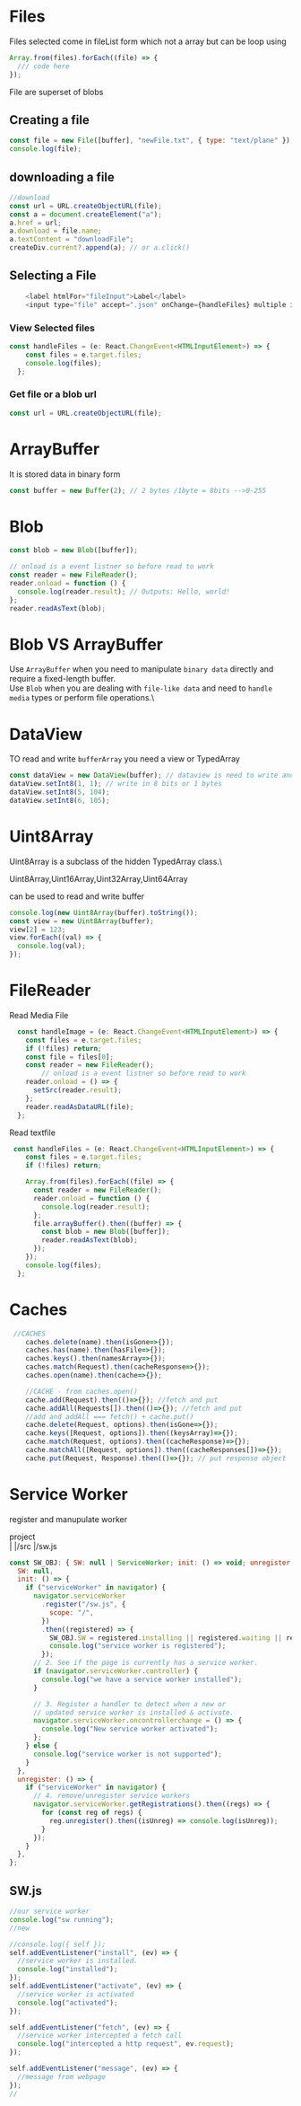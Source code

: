 # Files

Files selected come in fileList form which not a array but can be loop using

```js
Array.from(files).forEach((file) => {
  /// code here
});
```

File are superset of blobs

## Creating a file

```js
const file = new File([buffer], "newFile.txt", { type: "text/plane" });
console.log(file);
```

## downloading a file

```js
//download
const url = URL.createObjectURL(file);
const a = document.createElement("a");
a.href = url;
a.download = file.name;
a.textContent = "downloadFile";
createDiv.current?.append(a); // or a.click()
```

## Selecting a File

```js
    <label htmlFor="fileInput">Label</label>
    <input type="file" accept=".json" onChange={handleFiles} multiple id="fileInput" className="hidden" />
```

### View Selected files

```js
const handleFiles = (e: React.ChangeEvent<HTMLInputElement>) => {
    const files = e.target.files;
    console.log(files);
  };
```

### Get file or a blob url

```js
const url = URL.createObjectURL(file);
```

# ArrayBuffer

It is stored data in binary form

```js
const buffer = new Buffer(2); // 2 bytes /1byte = 8bits -->0-255
```

# Blob

```js
const blob = new Blob([buffer]);

// onload is a event listner so before read to work
const reader = new FileReader();
reader.onload = function () {
  console.log(reader.result); // Outputs: Hello, world!
};
reader.readAsText(blob);
```

# Blob VS ArrayBuffer

Use `ArrayBuffer` when you need to manipulate `binary data` directly and require a fixed-length buffer.\
Use `Blob` when you are dealing with `file-like data` and need to `handle media` types or perform file operations.\

# DataView

TO read and write `bufferArray` you need a view or TypedArray

```js
const dataView = new DataView(buffer); // dataview is need to write and read files
dataView.setInt8(1, 1); // write in 8 bits or 1 bytes
dataView.setInt8(5, 104);
dataView.setInt8(6, 105);
```

# Uint8Array

Uint8Array is a subclass of the hidden TypedArray class.\

Uint8Array,Uint16Array,Uint32Array,Uint64Array

can be used to read and write buffer

```js
console.log(new Uint8Array(buffer).toString());
const view = new Uint8Array(buffer);
view[2] = 123;
view.forEach((val) => {
  console.log(val);
});
```

# FileReader

Read Media File

```js
  const handleImage = (e: React.ChangeEvent<HTMLInputElement>) => {
    const files = e.target.files;
    if (!files) return;
    const file = files[0];
    const reader = new FileReader();
        // onload is a event listner so before read to work
    reader.onload = () => {
      setSrc(reader.result);
    };
    reader.readAsDataURL(file);
  };
```

Read textfile

```js
 const handleFiles = (e: React.ChangeEvent<HTMLInputElement>) => {
    const files = e.target.files;
    if (!files) return;

    Array.from(files).forEach((file) => {
      const reader = new FileReader();
      reader.onload = function () {
        console.log(reader.result);
      };
      file.arrayBuffer().then((buffer) => {
        const blob = new Blob([buffer]);
        reader.readAsText(blob);
      });
    });
    console.log(files);
  };
```

# Caches

```js
 //CACHES
    caches.delete(name).then(isGone=>{});
    caches.has(name).then(hasFile=>{});
    caches.keys().then(namesArray=>{});
    caches.match(Request).then(cacheResponse=>{});
    caches.open(name).then(cache=>{});

    //CACHE - from caches.open()
    cache.add(Request).then(()=>{}); //fetch and put
    cache.addAll(Requests[]).then(()=>{}); //fetch and put
    //add and addAll === fetch() + cache.put()
    cache.delete(Request, options).then(isGone=>{});
    cache.keys([Request, options]).then((keysArray)=>{});
    cache.match(Request, options).then((cacheResponse)=>{});
    cache.matchAll([Request, options]).then((cacheResponses[])=>{});
    cache.put(Request, Response).then(()=>{}); // put response object
```

# Service Worker

register and manupulate worker

project\
|
|/src
|/sw.js

```js
const SW_OBJ: { SW: null | ServiceWorker; init: () => void; unregister: () => void } = {
  SW: null,
  init: () => {
    if ("serviceWorker" in navigator) {
      navigator.serviceWorker
        .register("/sw.js", {
          scope: "/",
        })
        .then((registered) => {
          SW_OBJ.SW = registered.installing || registered.waiting || registered.active;
          console.log("service worker is registered");
        });
      // 2. See if the page is currently has a service worker.
      if (navigator.serviceWorker.controller) {
        console.log("we have a service worker installed");
      }

      // 3. Register a handler to detect when a new or
      // updated service worker is installed & activate.
      navigator.serviceWorker.oncontrollerchange = () => {
        console.log("New service worker activated");
      };
    } else {
      console.log("service worker is not supported");
    }
  },
  unregister: () => {
    if ("serviceWorker" in navigator) {
      // 4. remove/unregister service workers
      navigator.serviceWorker.getRegistrations().then((regs) => {
        for (const reg of regs) {
          reg.unregister().then((isUnreg) => console.log(isUnreg));
        }
      });
    }
  },
};

```

## SW.js

```js
//our service worker
console.log("sw running");
//new

//console.log({ self });
self.addEventListener("install", (ev) => {
  //service worker is installed.
  console.log("installed");
});
self.addEventListener("activate", (ev) => {
  //service worker is activated
  console.log("activated");
});

self.addEventListener("fetch", (ev) => {
  //service worker intercepted a fetch call
  console.log("intercepted a http request", ev.request);
});

self.addEventListener("message", (ev) => {
  //message from webpage
});
//
```
